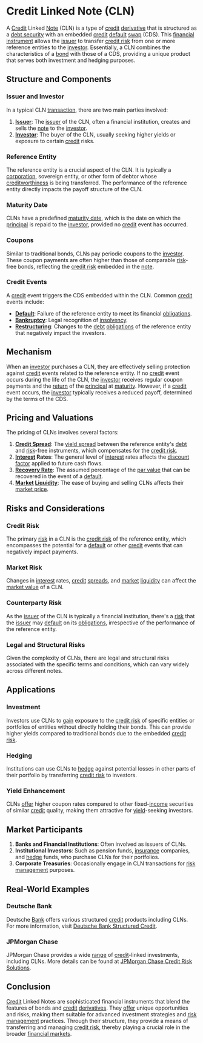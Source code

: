 # Credit Linked Note (CLN)

A [Credit](../c/credit.md) Linked [Note](../n/note.md) (CLN) is a type of [credit](../c/credit.md) [derivative](../d/derivative.md) that is structured as a [debt security](../d/debt_security.md) with an embedded [credit](../c/credit.md) [default](../d/default.md) [swap](../s/swap.md) (CDS). This [financial instrument](../f/financial_instrument.md) allows the [issuer](../i/issuer.md) to transfer [credit risk](../c/credit_risk.md) from one or more reference entities to the [investor](../i/investor.md). Essentially, a CLN combines the characteristics of a [bond](../b/bond.md) with those of a CDS, providing a unique product that serves both investment and hedging purposes.

## Structure and Components

### Issuer and Investor

In a typical CLN [transaction](../t/transaction.md), there are two main parties involved:

1. **[Issuer](../i/issuer.md)**: The [issuer](../i/issuer.md) of the CLN, often a financial institution, creates and sells the [note](../n/note.md) to the [investor](../i/investor.md).
2. **[Investor](../i/investor.md)**: The buyer of the CLN, usually seeking higher yields or exposure to certain [credit](../c/credit.md) risks.

### Reference Entity

The reference entity is a crucial aspect of the CLN. It is typically a [corporation](../c/corporation.md), sovereign entity, or other form of debtor whose [creditworthiness](../c/creditworthiness.md) is being transferred. The performance of the reference entity directly impacts the payoff structure of the CLN.

### Maturity Date

CLNs have a predefined [maturity date](../m/maturity_date.md), which is the date on which the [principal](../p/principal.md) is repaid to the [investor](../i/investor.md), provided no [credit](../c/credit.md) event has occurred.

### Coupons

Similar to traditional bonds, CLNs pay periodic coupons to the [investor](../i/investor.md). These coupon payments are often higher than those of comparable [risk](../r/risk.md)-free bonds, reflecting the [credit risk](../c/credit_risk.md) embedded in the [note](../n/note.md).

### Credit Events

A [credit](../c/credit.md) event triggers the CDS embedded within the CLN. Common [credit](../c/credit.md) events include:

- **[Default](../d/default.md)**: Failure of the reference entity to meet its financial [obligations](../o/obligation.md).
- **[Bankruptcy](../b/bankruptcy.md)**: Legal recognition of [insolvency](../i/insolvency.md).
- **[Restructuring](../r/restructuring.md)**: Changes to the [debt](../d/debt.md) [obligations](../o/obligation.md) of the reference entity that negatively impact the investors.

## Mechanism

When an [investor](../i/investor.md) purchases a CLN, they are effectively selling protection against [credit](../c/credit.md) events related to the reference entity. If no [credit](../c/credit.md) event occurs during the life of the CLN, the [investor](../i/investor.md) receives regular coupon payments and the [return](../r/return.md) of the [principal](../p/principal.md) at [maturity](../m/maturity.md). However, if a [credit](../c/credit.md) event occurs, the [investor](../i/investor.md) typically receives a reduced payoff, determined by the terms of the CDS.

## Pricing and Valuations

The pricing of CLNs involves several factors:

1. **[Credit Spread](../c/credit_spread.md)**: The [yield spread](../y/yield_spread.md) between the reference entity's [debt](../d/debt.md) and [risk](../r/risk.md)-free instruments, which compensates for the [credit risk](../c/credit_risk.md).
2. **[Interest](../i/interest.md) Rates**: The general level of [interest](../i/interest.md) rates affects the [discount](../d/discount.md) [factor](../f/factor.md) applied to future cash flows.
3. **[Recovery Rate](../r/recovery_rate.md)**: The assumed percentage of the [par value](../p/par_value.md) that can be recovered in the event of a [default](../d/default.md).
4. **[Market](../m/market.md) [Liquidity](../l/liquidity.md)**: The ease of buying and selling CLNs affects their [market price](../m/market_price.md).

## Risks and Considerations

### Credit Risk

The primary [risk](../r/risk.md) in a CLN is the [credit risk](../c/credit_risk.md) of the reference entity, which encompasses the potential for a [default](../d/default.md) or other [credit](../c/credit.md) events that can negatively impact payments.

### Market Risk

Changes in [interest](../i/interest.md) rates, [credit](../c/credit.md) [spreads](../s/spreads.md), and [market](../m/market.md) [liquidity](../l/liquidity.md) can affect the [market value](../m/market_value.md) of a CLN.

### Counterparty Risk

As the [issuer](../i/issuer.md) of the CLN is typically a financial institution, there's a [risk](../r/risk.md) that the [issuer](../i/issuer.md) may [default](../d/default.md) on its [obligations](../o/obligation.md), irrespective of the performance of the reference entity.

### Legal and Structural Risks

Given the complexity of CLNs, there are legal and structural risks associated with the specific terms and conditions, which can vary widely across different notes.

## Applications

### Investment

Investors use CLNs to [gain](../g/gain.md) exposure to the [credit risk](../c/credit_risk.md) of specific entities or portfolios of entities without directly holding their bonds. This can provide higher yields compared to traditional bonds due to the embedded [credit risk](../c/credit_risk.md).

### Hedging

Institutions can use CLNs to [hedge](../h/hedge.md) against potential losses in other parts of their portfolio by transferring [credit risk](../c/credit_risk.md) to investors.

### Yield Enhancement

CLNs [offer](../o/offer.md) higher coupon rates compared to other fixed-[income](../i/income.md) securities of similar [credit](../c/credit.md) quality, making them attractive for [yield](../y/yield.md)-seeking investors.

## Market Participants

1. **Banks and Financial Institutions**: Often involved as issuers of CLNs.
2. **Institutional Investors**: Such as pension funds, [insurance](../i/insurance.md) companies, and [hedge](../h/hedge.md) funds, who purchase CLNs for their portfolios.
3. **Corporate Treasuries**: Occasionally engage in CLN transactions for [risk management](../r/risk_management.md) purposes.

## Real-World Examples

### Deutsche Bank

Deutsche [Bank](../b/bank.md) offers various structured [credit](../c/credit.md) products including CLNs. For more information, visit [Deutsche Bank Structured Credit](https://www.db.com/).

### JPMorgan Chase

JPMorgan Chase provides a wide [range](../r/range.md) of [credit](../c/credit.md)-linked investments, including CLNs. More details can be found at [JPMorgan Chase Credit Risk Solutions](https://www.jpmorgan.com/).

## Conclusion

[Credit](../c/credit.md) Linked Notes are sophisticated financial instruments that blend the features of bonds and [credit](../c/credit.md) [derivatives](../d/derivatives.md). They [offer](../o/offer.md) unique opportunities and risks, making them suitable for advanced investment strategies and [risk management](../r/risk_management.md) practices. Through their structure, they provide a means of transferring and managing [credit risk](../c/credit_risk.md), thereby playing a crucial role in the broader [financial markets](../f/financial_market.md).